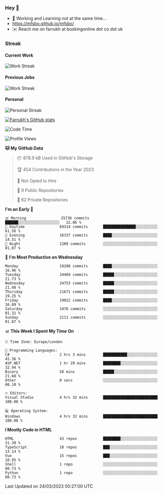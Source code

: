 ### Hey 👋

- 🏃 Working and Learning not at the same time...
- https://mfsbo.github.io/mfsbo/
- ✉️ Reach me on farrukh at bookingonline dot co dot uk

### Streak
#### Current Work
![Work Streak](https://streak-stats.demolab.com/?user=mfsbo)
#### Previous Jobs
![Work Streak](https://streak-stats.demolab.com/?user=farrukhcw)
#### Personal
![Personal Streak](https://streak-stats.demolab.com/?user=farrukhsubhani)

[![Farrukh's GitHub stats](https://github-readme-stats.vercel.app/api?username=mfsbo&hide=stars&count_private=true)](https://github.com/mfsbo/)

<!--START_SECTION:waka-->
![Code Time](http://img.shields.io/badge/Code%20Time-245%20hrs%2043%20mins-blue)

![Profile Views](http://img.shields.io/badge/Profile%20Views-27-blue)

**🐱 My GitHub Data** 

> 📦 878.9 kB Used in GitHub's Storage 
 > 
> 🏆 454 Contributions in the Year 2023
 > 
> 🚫 Not Opted to Hire
 > 
> 📜 9 Public Repositories 
 > 
> 🔑 62 Private Repositories 
 > 
**I'm an Early 🐤** 

```text
🌞 Morning                25736 commits       ██████░░░░░░░░░░░░░░░░░░░   22.86 % 
🌆 Daytime                69314 commits       ███████████████░░░░░░░░░░   61.56 % 
🌃 Evening                16337 commits       ████░░░░░░░░░░░░░░░░░░░░░   14.51 % 
🌙 Night                  1209 commits        ░░░░░░░░░░░░░░░░░░░░░░░░░   01.07 % 
```
📅 **I'm Most Productive on Wednesday** 

```text
Monday                   19100 commits       ████░░░░░░░░░░░░░░░░░░░░░   16.96 % 
Tuesday                  24469 commits       █████░░░░░░░░░░░░░░░░░░░░   21.73 % 
Wednesday                24753 commits       █████░░░░░░░░░░░░░░░░░░░░   21.98 % 
Thursday                 21671 commits       █████░░░░░░░░░░░░░░░░░░░░   19.25 % 
Friday                   19022 commits       ████░░░░░░░░░░░░░░░░░░░░░   16.89 % 
Saturday                 1470 commits        ░░░░░░░░░░░░░░░░░░░░░░░░░   01.31 % 
Sunday                   2111 commits        ░░░░░░░░░░░░░░░░░░░░░░░░░   01.87 % 
```


📊 **This Week I Spent My Time On** 

```text
🕑︎ Time Zone: Europe/London

💬 Programming Languages: 
C#                       2 hrs 3 mins        ███████████░░░░░░░░░░░░░░   45.36 % 
ASP.NET                  1 hr 29 mins        ████████░░░░░░░░░░░░░░░░░   32.94 % 
Binary                   58 mins             █████░░░░░░░░░░░░░░░░░░░░   21.60 % 
Other                    0 secs              ░░░░░░░░░░░░░░░░░░░░░░░░░   00.10 % 

🔥 Editors: 
Visual Studio            4 hrs 32 mins       █████████████████████████   100.00 % 

💻 Operating System: 
Windows                  4 hrs 32 mins       █████████████████████████   100.00 % 
```

**I Mostly Code in HTML** 

```text
HTML                     43 repos            ████████░░░░░░░░░░░░░░░░░   31.39 % 
TypeScript               18 repos            ███░░░░░░░░░░░░░░░░░░░░░░   13.14 % 
Vue                      15 repos            ███░░░░░░░░░░░░░░░░░░░░░░   10.95 % 
Shell                    1 repo              ░░░░░░░░░░░░░░░░░░░░░░░░░   00.73 % 
Python                   1 repo              ░░░░░░░░░░░░░░░░░░░░░░░░░   00.73 % 
```




 Last Updated on 24/03/2023 00:27:00 UTC
<!--END_SECTION:waka-->
<!--
**mfsbo/mfsbo** is a ✨ _special_ ✨ repository because its `README.md` (this file) appears on your GitHub profile.

Here are some ideas to get you started:

- 🔭 I’m currently working on ...
- 🌱 I’m currently learning ...
- 👯 I’m looking to collaborate on ...
- 🤔 I’m looking for help with ...
- 💬 Ask me about ...
- 📫 How to reach me: ...
- 😄 Pronouns: ...
- ⚡ Fun fact: ...
-->
